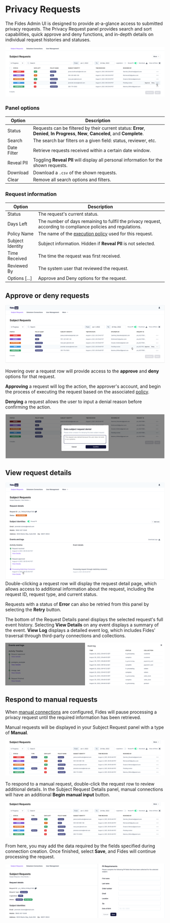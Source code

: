 # Privacy Requests

The Fides Admin UI is designed to provide at-a-glance access to submitted privacy requests. The Privacy Request panel provides search and sort capabilities, quick approve and deny functions, and in-depth details on individual request histories and statuses.

![privacy requests](../img/admin_ui/sr_overview.png)

### Panel options

| Option | Description |
|----|----|
| Status | Requests can be filtered by their current status: **Error**, **Denied**, **In Progress**, **New**, **Canceled**, and **Complete**.|
| Search | The search bar filters on a given field: status, reviewer, etc. |
| Date Filter | Retrieve requests received within a certain date window. |
| Reveal PII | Toggling **Reveal PII** will display all personal information for the shown requests. |
| Download | Download a `.csv` of the shown requests. |
| Clear | Remove all search options and filters. |

### Request information
| Option | Description |
|----|----|
| Status | The request's current status. |
| Days Left | The number of days remaining to fullfil the privacy request, according to compliance policies and regulations. |
| Policy Name | The name of the [execution policy](../getting-started/execution_policies.md) used for this request. |
| Subject Identity | Subject information. Hidden if **Reveal PII** is not selected. |
| Time Received | The time the request was first received. |
| Reviewed By | The system user that reviewed the request. |
| Options [...] | Approve and Deny options for the request. |

## Approve or deny requests

![approve or deny requests](../img/admin_ui/approve_deny.png)

Hovering over a request row will provide access to the **approve** and **deny** options for that request.

**Approving** a request will log the action, the approver's account, and begin the process of executing the request based on the associated [policy](../guides/policies.md).

**Denying** a request allows the user to input a denial reason before confirming the action.

![request denial](../img/admin_ui/request_denial.png)

## View request details

![privacy request details](../img/admin_ui/subject_request_details.png)
Double-clicking a request row will display the request detail page, which allows access to additional information about the request, including the request ID, request type, and current status.

Requests with a status of **Error** can also be retried from this panel by selecting the **Retry** button.

The bottom of the Request Details panel displays the selected request's full event history. Selecting **View Details** on any event displays a summary of the event. **View Log** displays a detailed event log, which includes Fides' traversal through third-party connections and collections.

![subject request log](../img/admin_ui/subject_request_log.png)

## Respond to manual requests
When [manual connections](./datastores.md#manual-connections) are configured, Fides will pause processing a privacy request until the required information has been retrieved.

Manual requests will be displayed in your Subject Request panel with a type of **Manual**.

![manual request](../img/admin_ui/manual_request.png)

To respond to a manual request, double-click the request row to review additional details. In the Subject Request Details panel, manual connections will have an additional **Begin manual input** button.

![manual input](../img/admin_ui/manual_request.png)

From here, you may add the data required by the fields specified during connection creation. Once finished, select **Save**, and Fides will continue processing the request.

![manual requirements](../img/admin_ui/manual_requirements.png)
